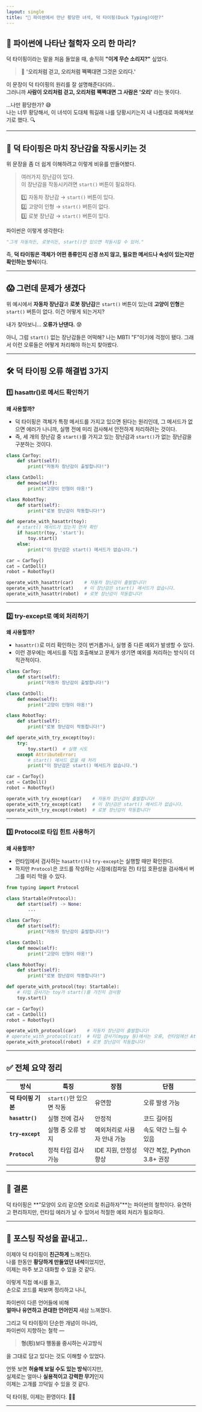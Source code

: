```yaml
---
layout: single
title: "🦆 파이썬에서 만난 황당한 녀석, 덕 타이핑(Duck Typing)이란?"
--- 
```


## 🧠 파이썬에 나타난 철학자 오리 한 마리?
덕 타이핑이라는 말을 처음 들었을 때, 솔직히 **"이게 무슨 소리지?"** 싶었다.

> 🦆 **'오리처럼 걷고, 오리처럼 꽥꽥대면 그것은 오리다.'**

이 문장이 덕 타이핑의 원리를 잘 설명해준다더라..   
그러니까 **사람이 오리처럼 걷고, 오리처럼 꽥꽥대면 그 사람은 '오리'** 라는 뜻이다.

…나만 황당한가? 😅  
나는 너무 황당해서, 이 녀석이 도대체 뭐길래 나를 당황시키는지 내 나름대로 파헤쳐보기로 했다. 🔍

---

## 🧸 덕 타이핑은 마치 장난감을 작동시키는 것

위 문장을 좀 더 쉽게 이해하려고 이렇게 비유를 만들어봤다.

> 여러가지 장난감이 있다.  
> 이 장난감을 작동시키려면 `start()` 버튼이 필요하다.
> 
> 1️⃣ 자동차 장난감 → `start()` 버튼이 있다.  
> 2️⃣ 고양이 인형 → `start()` 버튼이 없다.  
> 3️⃣ 로봇 장난감 → `start()` 버튼이 있다.

파이썬은 이렇게 생각한다:

```python
"그게 자동차든, 로봇이든, start()만 있으면 작동시킬 수 있어."
```

즉, **덕 타이핑은 객체가 어떤 종류인지 신경 쓰지 않고, 필요한 메서드나 속성이 있는지만 확인하는 방식**이다.

---

## 😱 그런데 문제가 생겼다

위 예시에서 **자동차 장난감**과 **로봇 장난감**은 `start()` 버튼이 있는데 **고양이 인형**은 `start()` 버튼이 없다. 이건 어떻게 되는거지?

내가 찾아보니... **오류가 난댄다.** 😰

아니, 그럼 `start()` 없는 장난감들은 어떡해? 나는 MBTI "F"이기에 걱정이 됐다. 그래서 이런 오류들은 어떻게 처리해야 하는지 찾아봤다.

---

## 🛠️ 덕 타이핑 오류 해결법 3가지

### 1️⃣ hasattr()로 메서드 확인하기

**왜 사용할까?**  
- 덕 타이핑은 객체가 특정 메서드를 가지고 있으면 된다는 원리인데, 그 메서드가 없으면 에러가 나니까, 실행 전에 미리 검사해서 안전하게 처리하려는 것이다.   
- 즉, 세 개의 장난감 중 `start()`를 가지고 있는 장난감과 `start()`가 없는 장난감을 구분하는 것이다.

```python
class CarToy:
    def start(self):
        print("자동차 장난감이 출발합니다!")

class CatDoll:
    def meow(self):
        print("고양이 인형이 야옹!")

class RobotToy:
    def start(self):
        print("로봇 장난감이 작동합니다!")

def operate_with_hasattr(toy):
    # start() 메서드가 있는지 먼저 확인
    if hasattr(toy, 'start'):
        toy.start()
    else:
        print("이 장난감은 start() 메서드가 없습니다.")

car = CarToy()
cat = CatDoll()
robot = RobotToy()

operate_with_hasattr(car)    # 자동차 장난감이 출발합니다!
operate_with_hasattr(cat)    # 이 장난감은 start() 메서드가 없습니다.
operate_with_hasattr(robot)  # 로봇 장난감이 작동합니다!
```

---

### 2️⃣ try-except로 예외 처리하기

**왜 사용할까?**  
- `hasattr()`로 미리 확인하는 것이 번거롭거나, 실행 중 다른 예외가 발생할 수 있다.  
- 이런 경우에는 메서드를 직접 호출해보고 문제가 생기면 예외를 처리하는 방식이 더 직관적이다.  

```python
class CarToy:
    def start(self):
        print("자동차 장난감이 출발합니다!")

class CatDoll:
    def meow(self):
        print("고양이 인형이 야옹!")

class RobotToy:
    def start(self):
        print("로봇 장난감이 작동합니다!")

def operate_with_try_except(toy):
    try:
        toy.start()  # 실행 시도
    except AttributeError:
        # start() 메서드 없을 때 처리
        print("이 장난감은 start() 메서드가 없습니다.")

car = CarToy()
cat = CatDoll()
robot = RobotToy()

operate_with_try_except(car)    # 자동차 장난감이 출발합니다!
operate_with_try_except(cat)    # 이 장난감은 start() 메서드가 없습니다.
operate_with_try_except(robot)  # 로봇 장난감이 작동합니다!
```

---

### 3️⃣ Protocol로 타입 힌트 사용하기

**왜 사용할까?**  
- 런타임에서 검사하는 `hasattr()`나 `try-except`는 실행할 때만 확인한다.   
- 하지만 `Protocol`은 코드를 작성하는 시점에(컴파일 전) 타입 호환성을 검사해서 버그를 미리 막을 수 있다.

```python
from typing import Protocol

class Startable(Protocol):
    def start(self) -> None:
        ...

class CarToy:
    def start(self):
        print("자동차 장난감이 출발합니다!")

class CatDoll:
    def meow(self):
        print("고양이 인형이 야옹!")

class RobotToy:
    def start(self):
        print("로봇 장난감이 작동합니다!")

def operate_with_protocol(toy: Startable):
    # 타입 검사기는 toy가 start()를 가진지 검사함
    toy.start()

car = CarToy()
cat = CatDoll()
robot = RobotToy()

operate_with_protocol(car)    # 자동차 장난감이 출발합니다!
# operate_with_protocol(cat)  # 타입 검사기(mypy 등)에서는 오류, 런타임에선 AttributeError 발생
operate_with_protocol(robot)  # 로봇 장난감이 작동합니다!
```

---

## ✅ 전체 요약 정리

| 방식 | 특징 | 장점 | 단점 |
|------|------|------|------|
| **덕 타이핑 기본** | `start()`만 있으면 작동 | 유연함 | 오류 발생 가능 |
| **`hasattr()`** | 실행 전에 검사 | 안정적 | 코드 길어짐 |
| **`try-except`** | 실행 중 오류 방지 | 예외처리로 사용자 안내 가능 | 속도 약간 느릴 수 있음 |
| **`Protocol`** | 정적 타입 검사 가능 | IDE 지원, 안정성 향상 | 약간 복잡, Python 3.8+ 권장 |

---

## 🎯 결론

덕 타이핑은 **"모양이 오리 같으면 오리로 취급하자"**는 파이썬의 철학이다. 유연하고 편리하지만, 런타임 에러가 날 수 있어서 적절한 예외 처리가 필요하다.

---


## 📌 포스팅 작성을 끝내고..

이제야 덕 타이핑이 **친근하게** 느껴진다.  
나를 한동안 **황당하게 만들었던 녀석**이었지만,  
이제는 마주 보고 대화할 수 있을 것 같다.



이렇게 직접 예시를 들고,  
손으로 코드를 짜보며 정리하고 나니,

파이썬이 다른 언어들에 비해  
**얼마나 유연하고 관대한 언어인지** 새삼 느껴졌다.

그리고 덕 타이핑이 단순한 개념이 아니라,  
파이썬이 지향하는 철학 —  
> **형(形)보다 행동을 중시하는 사고방식**

을 그대로 담고 있다는 것도 이해할 수 있었다.



언뜻 보면 **허술해 보일 수도 있는 방식**이지만,  
실제로는 얼마나 **실용적이고 강력한 무기**인지  
이제는 고개를 끄덕일 수 있을 것 같다.

덕 타이핑, 이제는 환영이다. 🦆✨

---


